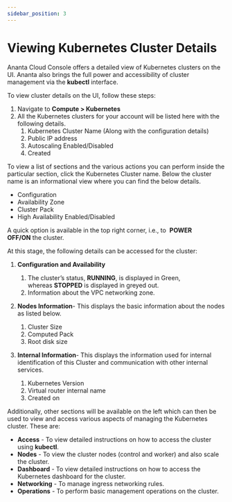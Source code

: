 ```yaml
---
sidebar_position: 3
---
```

# Viewing Kubernetes Cluster Details

Ananta Cloud Console offers a detailed view of Kubernetes clusters on the UI. Ananta also brings the full power and accessibility of cluster management via the **kubectl** interface.

To view cluster details on the UI, follow these steps:

1. Navigate to **Compute > Kubernetes**
2. All the Kubernetes clusters for your account will be listed here with the following details.
    1. Kubernetes Cluster Name (Along with the configuration details)
    2. Public IP address
    3. Autoscaling Enabled/Disabled
    4. Created 

To  view a list of sections and the various actions you can perform inside the particular section, click the Kubernetes Cluster name. Below the cluster name is an informational view where you can find the below details.

- Configuration
- Availability Zone
- Cluster Pack
- High Availability Enabled/Disabled

A quick option is available in the top right corner, i.e., to  **POWER OFF/ON** the cluster.

At this stage, the following details can be accessed for the cluster:

1. **Configuration and Availability**
    1. The cluster’s status, **RUNNING**, is displayed in Green, whereas **STOPPED** is displayed in greyed out.
    2. Information about the VPC networking zone.

2. **Nodes Information**- This displays the basic information about the nodes as listed below.
    1. Cluster Size
    2. Computed Pack
    3. Root disk size
3. **Internal Information**- This displays the information used for internal identification of this Cluster and communication with other internal services.
    1. Kubernetes Version
    2. Virtual router internal name
    3. Created on

Additionally, other sections will be available on the left which can then be used to view and access various aspects of managing the Kubernetes cluster. These are:

- **Access** - To view detailed instructions on how to access the cluster using **kubectl**.
- **Nodes** - To view the cluster nodes (control and worker) and also scale the cluster.
- **Dashboard** - To view detailed instructions on how to access the Kubernetes dashboard for the cluster.
- **Networking** - To manage ingress networking rules.
- **Operations** - To perform basic management operations on the cluster.

